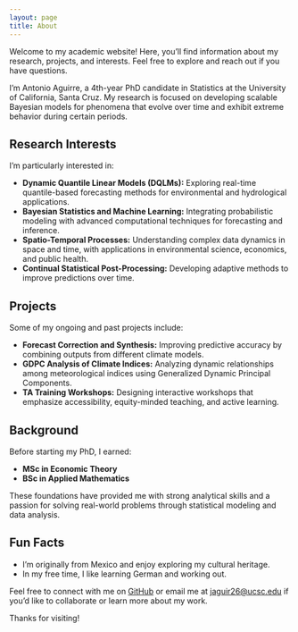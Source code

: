 ```yaml
---
layout: page
title: About
---
```


<p class="message">
  Welcome to my academic website! Here, you’ll find information about my research, projects, and interests. Feel free to explore and reach out if you have questions.
</p>

I’m Antonio Aguirre, a 4th-year PhD candidate in Statistics at the University of California, Santa Cruz. My research is focused on developing scalable Bayesian models for phenomena that evolve over time and exhibit extreme behavior during certain periods. 

## Research Interests

I’m particularly interested in:
- **Dynamic Quantile Linear Models (DQLMs):** Exploring real-time quantile-based forecasting methods for environmental and hydrological applications.
- **Bayesian Statistics and Machine Learning:** Integrating probabilistic modeling with advanced computational techniques for forecasting and inference.
- **Spatio-Temporal Processes:** Understanding complex data dynamics in space and time, with applications in environmental science, economics, and public health.
- **Continual Statistical Post-Processing:** Developing adaptive methods to improve predictions over time.

## Projects

Some of my ongoing and past projects include:
- **Forecast Correction and Synthesis:** Improving predictive accuracy by combining outputs from different climate models.
- **GDPC Analysis of Climate Indices:** Analyzing dynamic relationships among meteorological indices using Generalized Dynamic Principal Components.
- **TA Training Workshops:** Designing interactive workshops that emphasize accessibility, equity-minded teaching, and active learning.

## Background

Before starting my PhD, I earned:
- **MSc in Economic Theory**  
- **BSc in Applied Mathematics**

These foundations have provided me with strong analytical skills and a passion for solving real-world problems through statistical modeling and data analysis.

## Fun Facts

- I’m originally from Mexico and enjoy exploring my cultural heritage.  
- In my free time, I like learning German and working out.

Feel free to connect with me on [GitHub](https://github.com/AntonioAPDL) or email me at [jaguir26@ucsc.edu](mailto:jaguir26@ucsc.edu) if you’d like to collaborate or learn more about my work.

Thanks for visiting!
